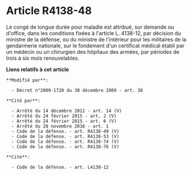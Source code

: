 # Article R4138-48

Le congé de longue durée pour maladie est attribué, sur demande ou d'office, dans les conditions fixées à l'article L.
4138-12, par décision du ministre de la défense, ou du ministre de l'intérieur pour les militaires de la gendarmerie
nationale, sur le fondement d'un certificat médical établi par un médecin ou un chirurgien des hôpitaux des armées, par
périodes de trois à six mois renouvelables.

**Liens relatifs à cet article**

	**Modifié par**:

	  - Décret n°2009-1720 du 30 décembre 2009 - art. 38

	**Cité par**:

	  - Arrêté du 14 décembre 2012 - art. 14 (V)
	  - Arrêté du 24 février 2015 - art. 2 (V)
	  - Arrêté du 24 février 2015 - art. 6 (V)
	  - Arrêté du 28 novembre 2016 - art. 1
	  - Code de la défense. - art. R4138-49 (V)
	  - Code de la défense. - art. R4138-53 (V)
	  - Code de la défense. - art. R4138-74 (V)
	  - Code de la défense. - art. R4138-76 (V)

	**Cite**:

	  - Code de la défense. - art. L4138-12
